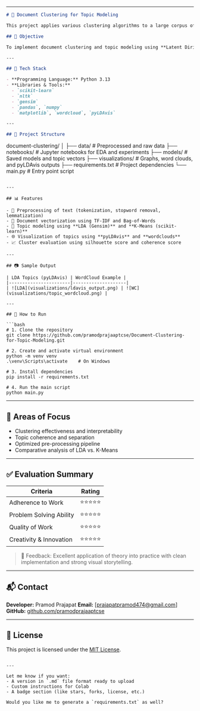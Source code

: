 
---

```markdown
# 📄 Document Clustering for Topic Modeling

This project applies various clustering algorithms to a large corpus of documents to uncover hidden topics and gain insights from unstructured text data. It leverages popular NLP and machine learning techniques for topic modeling, visualizations, and performance analysis.

## 🚀 Objective

To implement document clustering and topic modeling using **Latent Dirichlet Allocation (LDA)** and **K-Means** on the [20 Newsgroups dataset](http://qwone.com/~jason/20Newsgroups/). The goal is to identify patterns and themes within documents and visualize the clusters meaningfully.

---

## 🧰 Tech Stack

- **Programming Language:** Python 3.13
- **Libraries & Tools:**
  - `scikit-learn`
  - `nltk`
  - `gensim`
  - `pandas`, `numpy`
  - `matplotlib`, `wordcloud`, `pyLDAvis`

---

## 📂 Project Structure

```

document-clustering/
│
├── data/                  # Preprocessed and raw data
├── notebooks/             # Jupyter notebooks for EDA and experiments
├── models/                # Saved models and topic vectors
├── visualizations/        # Graphs, word clouds, and pyLDAvis outputs
├── requirements.txt       # Project dependencies
└── main.py                # Entry point script

````

---

## 📊 Features

- 📁 Preprocessing of text (tokenization, stopword removal, lemmatization)
- 🧠 Document vectorization using TF-IDF and Bag-of-Words
- 📌 Topic modeling using **LDA (Gensim)** and **K-Means (scikit-learn)**
- 🌐 Visualization of topics using **pyLDAvis** and **wordclouds**
- 📈 Cluster evaluation using silhouette score and coherence score

---

## 📷 Sample Output

| LDA Topics (pyLDAvis) | WordCloud Example |
|-----------------------|--------------------|
| ![LDA](visualizations/ldavis_output.png) | ![WC](visualizations/topic_wordcloud.png) |

---

## 📝 How to Run

```bash
# 1. Clone the repository
git clone https://github.com/pramodprajaaptcse/Document-Clustering-for-Topic-Modeling.git

# 2. Create and activate virtual environment
python -m venv venv
.\venv\Scripts\activate    # On Windows

# 3. Install dependencies
pip install -r requirements.txt

# 4. Run the main script
python main.py
````

---

## 📌 Areas of Focus

* Clustering effectiveness and interpretability
* Topic coherence and separation
* Optimized pre-processing pipeline
* Comparative analysis of LDA vs. K-Means

---

## ✅ Evaluation Summary

| Criteria                | Rating     |
| ----------------------- | ---------- |
| Adherence to Work       | ⭐️⭐️⭐️⭐️⭐️ |
| Problem Solving Ability | ⭐️⭐️⭐️⭐️⭐️ |
| Quality of Work         | ⭐️⭐️⭐️⭐️⭐️ |
| Creativity & Innovation | ⭐️⭐️⭐️⭐️⭐️ |

> 🔔 Feedback: Excellent application of theory into practice with clean implementation and strong visual storytelling.

---

## 📬 Contact

**Developer:** Pramod Prajapat
**Email:** \[[prajapatpramod474@gmail.com](mailto:prajapatpramod474@gmail.com)]
**GitHub:** [github.com/pramodprajaaptcse](https://github.com/pramodprajaaptcse)

---

## 📄 License

This project is licensed under the [MIT License](LICENSE).

```

---

Let me know if you want:
- A version in `.md` file format ready to upload
- Custom instructions for Colab
- A badge section (like stars, forks, license, etc.)

Would you like me to generate a `requirements.txt` as well?
```
